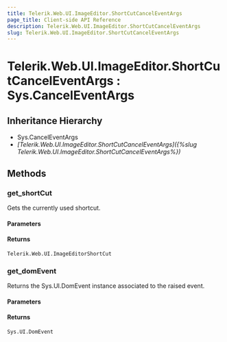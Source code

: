```yaml
---
title: Telerik.Web.UI.ImageEditor.ShortCutCancelEventArgs
page_title: Client-side API Reference
description: Telerik.Web.UI.ImageEditor.ShortCutCancelEventArgs
slug: Telerik.Web.UI.ImageEditor.ShortCutCancelEventArgs
---
```


# Telerik.Web.UI.ImageEditor.ShortCutCancelEventArgs : Sys.CancelEventArgs 

## Inheritance Hierarchy

* Sys.CancelEventArgs
* *[Telerik.Web.UI.ImageEditor.ShortCutCancelEventArgs]({%slug Telerik.Web.UI.ImageEditor.ShortCutCancelEventArgs%})*

## Methods

###  get_shortCut

Gets the currently used shortcut.

#### Parameters

#### Returns

`Telerik.Web.UI.ImageEditorShortCut`

###  get_domEvent

Returns the Sys.UI.DomEvent instance associated to the raised event.

#### Parameters

#### Returns

`Sys.UI.DomEvent` 
